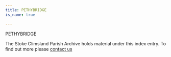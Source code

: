 ```yaml
---
title: PETHYBRIDGE
is_name: true

---
```


PETHYBRIDGE


The Stoke Climsland Parish Archive holds material under this index entry. To find out more please [contact us](/contact/)
